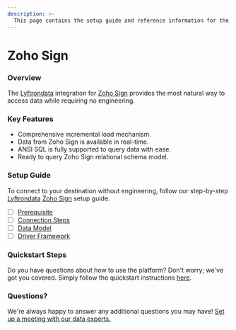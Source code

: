 ```yaml
---
description: >-
  This page contains the setup guide and reference information for the Zoho Sign source connector.
---
```


# Zoho Sign

### Overview

The [Lyftrondata](https://www.lyftrondata.com/) integration for [Zoho Sign](None) provides the most natural way to access data while requiring no engineering.

### Key Features

* Comprehensive incremental load mechanism.
* Data from Zoho Sign is available in real-time.&#x20;
* ANSI SQL is fully supported to query data with ease.
* Ready to query Zoho Sign relational schema model.

### Setup Guide

To connect to your destination without engineering, follow our step-by-step [Lyftrondata](https://www.lyftrondata.com/)  [Zoho Sign](None) setup guide.

* [ ] [Prerequisite](prerequisite.md)
* [ ] [Connection Steps](connection-steps.md)
* [ ] [Data Model](data-model/erd.md)
* [ ] [Driver Framework](driver-framework/)

### Quickstart Steps

Do you have questions about how to use the platform? Don't worry; we've got you covered. Simply follow the quickstart instructions [here](../README.md).

### Questions? <a href="#questions" id="questions"></a>

We're always happy to answer any additional questions you may have! [Set up a meeting with our data experts.](https://www.lyftrondata.com/book-a-meeting/)

